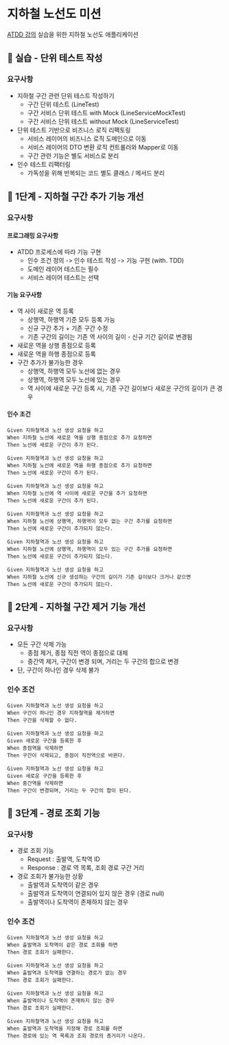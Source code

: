 # 지하철 노선도 미션
[ATDD 강의](https://edu.nextstep.camp/c/R89PYi5H) 실습을 위한 지하철 노선도 애플리케이션

## 🚀 실습 - 단위 테스트 작성

### 요구사항

- 지하철 구간 관련 단위 테스트 작성하기
  - 구간 단위 테스트 (LineTest)
  - 구간 서비스 단위 테스트 with Mock (LineServiceMockTest)
  - 구간 서비스 단위 테스트 without Mock (LineServiceTest)
- 단위 테스트 기반으로 비즈니스 로직 리팩토링
  - 서비스 레이어의 비즈니스 로직 도메인으로 이동
  - 서비스 레이어의 DTO 변환 로직 컨트롤러와 Mapper로 이동
  - 구간 관련 기능은 별도 서비스로 분리
- 인수 테스트 리팩터링
  - 가독성을 위해 반복되는 코드 별도 클래스 / 메서드 분리

## 🚀 1단계 - 지하철 구간 추가 기능 개선

### 요구사항

#### 프로그래밍 요구사항

- ATDD 프로세스에 따라 기능 구현
  - 인수 조건 정의 -> 인수 테스트 작성 -> 기능 구현 (with. TDD)
  - 도메인 레이어 테스트는 필수
  - 서비스 레이어 테스트는 선택

#### 기능 요구사항

- 역 사이 새로운 역 등록
  - 상행역, 하행역 기준 모두 등록 가능
  - 신규 구간 추가 + 기존 구간 수정
  - 기존 구간의 길이는 기존 역 사이의 길이 - 신규 기간 길이로 변경됨
- 새로운 역을 상행 종점으로 등록
- 새로운 역을 하행 종점으로 등록
- 구간 추가가 불가능한 경우
  - 상행역, 하행역 모두 노선에 없는 경우
  - 상행역, 하행역 모두 노선에 있는 경우
  - 역 사이에 새로운 구간 등록 시, 기존 구간 길이보다 새로운 구간의 길이가 큰 경우

#### 인수 조건

```
Given 지하철역과 노선 생성 요청을 하고
When 지하철 노선에 새로운 역을 상행 종점으로 추가 요청하면
Then 노선에 새로운 구간이 추가 된다.

Given 지하철역과 노선 생성 요청을 하고
When 지하철 노선에 새로운 역을 하행 종점으로 추가 요청하면
Then 노선에 새로운 구간이 추가 된다.

Given 지하철역과 노선 생성 요청을 하고
When 지하철 노선에 역 사이에 새로운 구간을 추가 요청하면
Then 노선에 새로운 구간이 추가 된다.

Given 지하철역과 노선 생성 요청을 하고
When 지하철 노선에 상행역, 하행역이 모두 없는 구간 추가를 요청하면
Then 노선에 새로운 구간이 추가되지 않는다.

Given 지하철역과 노선 생성 요청을 하고
When 지하철 노선에 상행역, 하행역이 모두 있는 구간 추가를 요청하면
Then 노선에 새로운 구간이 추가되지 않는다.

Given 지하철역과 노선 생성 요청을 하고
When 지하철 노선에 신규 생성하는 구간의 길이가 기존 길이보다 크거나 같으면
Then 노선에 새로운 구간이 추가되지 않는다.
```

## 🚀 2단계 - 지하철 구간 제거 기능 개선

### 요구사항

- 모든 구간 삭제 가능
  - 종점 제거, 종점 직전 역이 종점으로 대체
  - 중간역 제거, 구간이 변경 되며, 거리는 두 구간의 합으로 변경
- 단, 구간이 하나인 경우 삭제 불가

### 인수 조건

```
Given 지하철역과 노선 생성 요청을 하고
When 구간이 하나인 경우 지하철역을 제거하면
Then 구간을 삭제할 수 없다.

Given 지하철역과 노선 생성 요청을 하고
Given 새로운 구간을 등록한 후
When 종점역을 삭제하면
Then 구간이 삭제되고, 종점이 직전역으로 바뀐다.

Given 지하철역과 노선 생성 요청을 하고
Given 새로운 구간을 등록한 후
When 중간역을 삭제하면
Then 구간이 변경되며, 거리는 두 구간의 합이 된다.
```

## 🚀 3단계 - 경로 조회 기능

### 요구사항

- 경로 조회 기능
  - Request : 출발역, 도착역 ID
  - Response : 경로 역 목록, 조회 경로 구간 거리
- 경로 조회가 불가능한 상황
  - 출발역과 도착역이 같은 경우
  - 출발역과 도착역이 연결되어 있지 않은 경우 (경로 null)
  - 출발역이나 도착역이 존재하지 않는 경우

### 인수 조건

```
Given 지하철역과 노선 생성 요청을 하고
When 출발역과 도착역이 같은 경로 조회를 하면
Then 경로 조회가 실패한다.

Given 지하철역과 노선 생성 요청을 하고
When 출발역과 도착역을 연결하는 경로가 없는 경우
Then 경로 조회가 실패한다.

Given 지하철역과 노선 생성 요청을 하고
When 출발역이나 도착역이 존재하지 않는 경우
Then 경로 조회가 실패한다.

Given 지하철역과 노선 생성 요청을 하고
When 출발역과 도착역을 지정해 경로 조회를 하면
Then 경로에 있는 역 목록과 조회 경로의 총거리가 나온다.
```